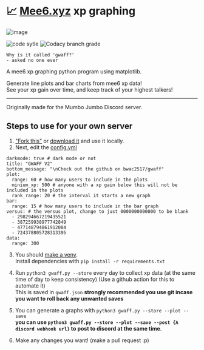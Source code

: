# 📈 [Mee6.xyz](https://mee6.xyz/) xp graphing 
![image](https://i.imgur.com/mFQKdG0.png "Demo image")

![code sytle](https://img.shields.io/badge/code%20style-black-black?style=flat-square) ![Codacy branch grade](https://img.shields.io/codacy/grade/ca5609bf92774f9ea1d6b55cbea6dfed/master?style=flat-square)

`Why is it called 'gwaff?'`  
`- asked no one ever`

A mee6 xp graphing python program using matplotlib.

Generate line plots and bar charts from mee6 xp data!  
See your xp gain over time, and keep track of your highest talkers!

---

Originally made for the Mumbo Jumbo Discord server.

## Steps to use for your own server
1. ["Fork this"](https://github.com/bwac2517/gwaff/fork) or [download it](https://github.com/bwac2517/gwaff/archive/master.zip) and use it locally.
2. Next, edit the [config.yml](https://github.com/bwac2517/gwaff/blob/master/config.yml)
```server_id: 377946908783673344 # your server id
darkmode: true # dark mode or not
title: "GWAFF V2"
bottom_message: "\nCheck out the github on bwac2517/gwaff"
plot:
  range: 60 # how many users to include in the plots
  minium_xp: 500 # anyone with a xp gain below this will not be included in the plots
  rank_range: 20 # the interval it starts a new graph
bar:
  range: 15 # how many users to include in the bar graph
versus: # the versus plot, change to just 0000000000000 to be blank
  - 298294667219435521
  - 387259938977742849
  - 477148794861912084
  - 724378805728313395
data:
  range: 300
```
3. You should [make a venv](https://docs.python.org/3/library/venv.html).  
Install dependencies with `pip install -r requirements.txt`
4. Run `python3 gwaff.py --store` every day to collect xp data (at the same time of day to keep consistency) (Use a github action for this to automate it)  
This is saved in `gwaff.json` **strongly recommended you use git incase you want to roll back any unwanted saves**

5. You can generate a graphs with `python3 gwaff.py --store --plot --save`  
**you can use `python3 gwaff.py --store --plot --save --post {A discord webhook url}` to post to discord at the same time**. 

6. Make any changes you want! (make a pull request :p)
